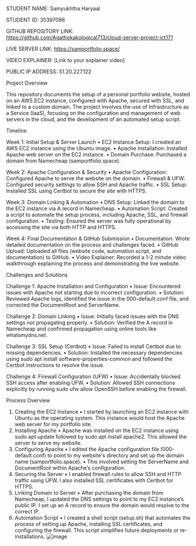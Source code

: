STUDENT NAME: Samyukhtha Haryaal

STUDENT ID: 35397098

GITHUB REPOSITORY LINK: https://github.com/Agathokakological713/cloud-server-project-ict171

LIVE SERVER LINK: https://samportfolio.space/

VIDEO EXPLAINER: [Link to your explainer video]

PUBLIC IP ADDRESS: 51.20.227.122
 
Project Overview

This repository documents the setup of a personal portfolio website, hosted on an AWS EC2 instance, configured with Apache, secured with SSL, and linked to a custom domain. The project involves the use of Infrastructure as a Service (IaaS), focusing on the configuration and management of web servers in the cloud, and the development of an automated setup script.
 
Timeline

Week 1: Initial Setup & Server Launch
•	EC2 Instance Setup: I created an AWS EC2 instance using the Ubuntu image.
•	Apache Installation: Installed Apache web server on the EC2 instance.
•	Domain Purchase: Purchased a domain from Namecheap (samportfolio.space).

Week 2: Apache Configuration & Security
•	Apache Configuration: Configured Apache to serve the website on the domain.
•	Firewall & UFW: Configured security settings to allow SSH and Apache traffic.
•	SSL Setup: Installed SSL using Certbot to secure the site with HTTPS.

Week 3: Domain Linking & Automation
•	DNS Setup: Linked the domain to the EC2 instance via A record in Namecheap.
•	Automation Script: Created a script to automate the setup process, including Apache, SSL, and firewall configuration.
•	Testing: Ensured the server was fully operational by accessing the site via both HTTP and HTTPS.

Week 4: Final Documentation & GitHub Submission
•	Documentation: Wrote detailed documentation on the process and challenges faced.
•	GitHub Upload: Uploaded all files (website code, automation script, and documentation) to GitHub.
•	Video Explainer: Recorded a 1-2 minute video walkthrough explaining the process and demonstrating the live website.
 
Challenges and Solutions

Challenge 1: Apache Installation and Configuration
•	Issue: Encountered issues with Apache not starting due to incorrect configuration.
•	Solution: Reviewed Apache logs, identified the issue in the 000-default.conf file, and corrected the DocumentRoot and ServerName.

Challenge 2: Domain Linking
•	Issue: Initially faced issues with the DNS settings not propagating properly.
•	Solution: Verified the A record in Namecheap and confirmed propagation using online tools like whatsmydns.net.

Challenge 3: SSL Setup (Certbot)
•	Issue: Failed to install Certbot due to missing dependencies.
•	Solution: Installed the necessary dependencies using sudo apt install software-properties-common and followed the Certbot instructions to resolve the issue.

Challenge 4: Firewall Configuration (UFW)
•	Issue: Accidentally blocked SSH access after enabling UFW.
•	Solution: Allowed SSH connections explicitly by running sudo ufw allow OpenSSH before enabling the firewall.
 
Process Overview

1.	Creating the EC2 Instance
•	I started by launching an EC2 instance with Ubuntu as the operating system. This instance would host the Apache web server for my portfolio site.
2.	Installing Apache
•	Apache was installed on the EC2 instance using sudo apt update followed by sudo apt install apache2. This allowed the server to serve my website.
3.	Configuring Apache
•	I edited the Apache configuration file (000-default.conf) to point to my website's directory and set up the domain name (samportfolio.space).
•	This involved setting the ServerName and DocumentRoot within Apache’s configuration.
4.	Securing the Server
•	I enabled firewall rules to allow SSH and HTTP traffic using UFW. I also installed SSL certificates with Certbot for HTTPS.
5.	Linking Domain to Server
•	After purchasing the domain from Namecheap, I updated the DNS settings to point to my EC2 instance’s public IP. I set up an A record to ensure the domain would resolve to the correct IP.
6.	Automation Script
•	I created a shell script (setup.sh) that automates the process of setting up Apache, installing SSL certificates, and configuring the firewall. This script simplifies future deployments or re-installations.
![image](https://github.com/user-attachments/assets/5ac939d1-b699-4a03-b5cc-c37ac1720aab)

